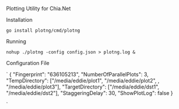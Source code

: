 Plotting Utility for Chia.Net

Installation

`go install plotng/cmd/plotng`

Running

`nohup ./plotng -config config.json > plotng.log &
`

Configuration File

`
{
    "Fingerprint": "636105213",
    "NumberOfParallelPlots": 3,
    "TempDirectory": ["/media/eddie/plot1", "/media/eddie/plot2", , "/media/eddie/plot3"],
    "TargetDirectory": ["/media/eddie/dst1", "/media/eddie/dst2"],
    "StaggeringDelay": 30,
    "ShowPlotLog": false
}

`